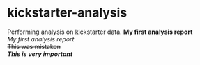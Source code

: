 # kickstarter-analysis
Performing analysis on kickstarter data.
**My first analysis report**\
*My first analysis report*\
~~This was mistaken~~\
***This is very important***
